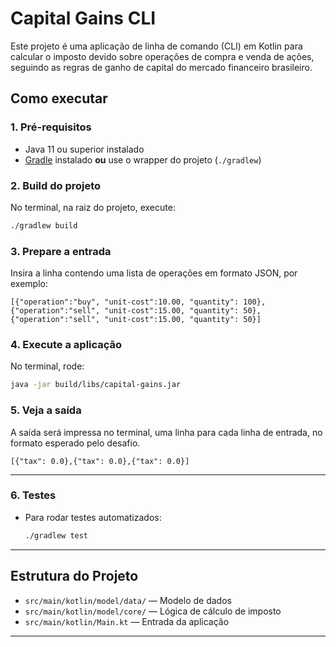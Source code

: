 # Capital Gains CLI

Este projeto é uma aplicação de linha de comando (CLI) em Kotlin para calcular o imposto devido sobre operações de compra e venda de ações, seguindo as regras de ganho de capital do mercado financeiro brasileiro.

## Como executar

### 1. Pré-requisitos

- Java 11 ou superior instalado
- [Gradle](https://gradle.org/install/) instalado **ou** use o wrapper do projeto (`./gradlew`)

### 2. Build do projeto

No terminal, na raiz do projeto, execute:

```sh
./gradlew build
```

### 3. Prepare a entrada

Insira a linha contendo uma lista de operações em formato JSON, por exemplo:

```
[{"operation":"buy", "unit-cost":10.00, "quantity": 100},
{"operation":"sell", "unit-cost":15.00, "quantity": 50},
{"operation":"sell", "unit-cost":15.00, "quantity": 50}]
```

### 4. Execute a aplicação

No terminal, rode:

```sh
java -jar build/libs/capital-gains.jar

```
### 5. Veja a saída

A saída será impressa no terminal, uma linha para cada linha de entrada, no formato esperado pelo desafio.

```
[{"tax": 0.0},{"tax": 0.0},{"tax": 0.0}]
```

---

### 6. Testes

- Para rodar testes automatizados:
  ```sh
  ./gradlew test
  ```
---

## Estrutura do Projeto

- `src/main/kotlin/model/data/` — Modelo de dados
- `src/main/kotlin/model/core/` — Lógica de cálculo de imposto
- `src/main/kotlin/Main.kt` — Entrada da aplicação

---